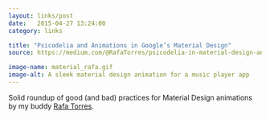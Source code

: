 ```yaml
---
layout: links/post
date:   2015-04-27 13:24:00
category: links

title: "Psicodelia and Animations in Google’s Material Design"
source: https://medium.com/@RafaTorres/psicodelia-in-material-design-animations-89555c264238

image-name: material_rafa.gif
image-alt: A sleek material design animation for a music player app
---
```


Solid roundup of good (and bad) practices for Material Design animations by my buddy [Rafa Torres](https://twitter.com/RafaTorres).